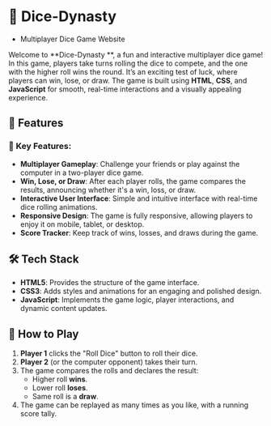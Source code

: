 # 🎲 Dice-Dynasty
- Multiplayer Dice Game Website

Welcome to **Dice-Dynasty
**, a fun and interactive multiplayer dice game! In this game, players take turns rolling the dice to compete, and the one with the higher roll wins the round. It’s an exciting test of luck, where players can win, lose, or draw. The game is built using **HTML**, **CSS**, and **JavaScript** for smooth, real-time interactions and a visually appealing experience.

## 🚀 Features

### 🌟 Key Features:
- **Multiplayer Gameplay**: Challenge your friends or play against the computer in a two-player dice game.
- **Win, Lose, or Draw**: After each player rolls, the game compares the results, announcing whether it's a win, loss, or draw.
- **Interactive User Interface**: Simple and intuitive interface with real-time dice rolling animations.
- **Responsive Design**: The game is fully responsive, allowing players to enjoy it on mobile, tablet, or desktop.
- **Score Tracker**: Keep track of wins, losses, and draws during the game.

## 🛠️ Tech Stack

- **HTML5**: Provides the structure of the game interface.
- **CSS3**: Adds styles and animations for an engaging and polished design.
- **JavaScript**: Implements the game logic, player interactions, and dynamic content updates.

## 🎯 How to Play

1. **Player 1** clicks the "Roll Dice" button to roll their dice.
2. **Player 2** (or the computer opponent) takes their turn.
3. The game compares the rolls and declares the result:
   - Higher roll **wins**.
   - Lower roll **loses**.
   - Same roll is a **draw**.
4. The game can be replayed as many times as you like, with a running score tally.

